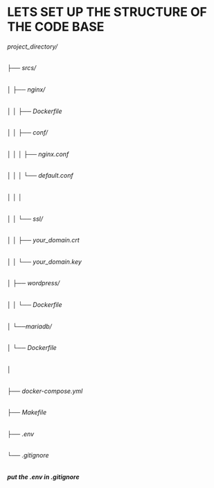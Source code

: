 # LETS SET UP THE STRUCTURE OF THE CODE BASE

###### project_directory/
###### ├── srcs/
###### │   ├── nginx/
###### │   │   ├── Dockerfile
###### │   │   ├── conf/
###### │   │   │   ├── nginx.conf
###### │   │   │   └── default.conf
###### │   │   │   
###### │   │   └── ssl/
###### │   │       ├──  your_domain.crt
###### │   │       └──  your_domain.key
###### │   ├── wordpress/
###### │   │   └──  Dockerfile
###### │   └──mariadb/
###### │       └── Dockerfile
###### │      
###### ├── docker-compose.yml
###### ├── Makefile
###### ├── .env
###### └── .gitignore


##### put the .env in .gitignore

